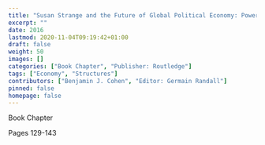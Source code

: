```yaml
---
title: "Susan Strange and the Future of Global Political Economy: Power, control and Transformation - Money, Power, Authority"
excerpt: ""
date: 2016
lastmod: 2020-11-04T09:19:42+01:00
draft: false
weight: 50
images: []
categories: ["Book Chapter", "Publisher: Routledge"]
tags: ["Economy", "Structures"]
contributors: ["Benjamin J. Cohen", "Editor: Germain Randall"]
pinned: false
homepage: false
---
```


Book Chapter

Pages 129-143